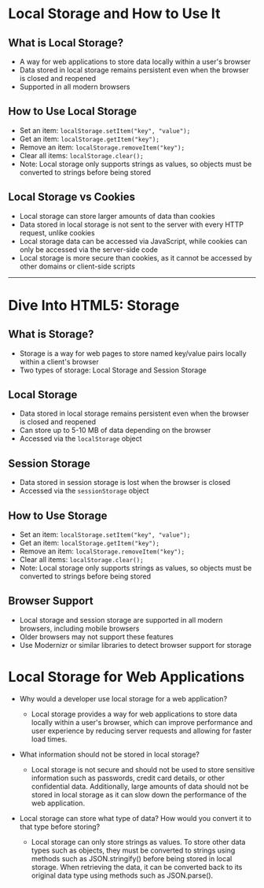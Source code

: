 # Local Storage and How to Use It

## What is Local Storage?
- A way for web applications to store data locally within a user's browser
- Data stored in local storage remains persistent even when the browser is closed and reopened
- Supported in all modern browsers

## How to Use Local Storage
- Set an item: `localStorage.setItem("key", "value");`
- Get an item: `localStorage.getItem("key");`
- Remove an item: `localStorage.removeItem("key");`
- Clear all items: `localStorage.clear();`
- Note: Local storage only supports strings as values, so objects must be converted to strings before being stored

## Local Storage vs Cookies
- Local storage can store larger amounts of data than cookies
- Data stored in local storage is not sent to the server with every HTTP request, unlike cookies
- Local storage data can be accessed via JavaScript, while cookies can only be accessed via the server-side code
- Local storage is more secure than cookies, as it cannot be accessed by other domains or client-side scripts

---

# Dive Into HTML5: Storage

## What is Storage?
- Storage is a way for web pages to store named key/value pairs locally within a client's browser
- Two types of storage: Local Storage and Session Storage

## Local Storage
- Data stored in local storage remains persistent even when the browser is closed and reopened
- Can store up to 5-10 MB of data depending on the browser
- Accessed via the `localStorage` object

## Session Storage
- Data stored in session storage is lost when the browser is closed
- Accessed via the `sessionStorage` object

## How to Use Storage
- Set an item: `localStorage.setItem("key", "value");`
- Get an item: `localStorage.getItem("key");`
- Remove an item: `localStorage.removeItem("key");`
- Clear all items: `localStorage.clear();`
- Note: Local storage only supports strings as values, so objects must be converted to strings before being stored

## Browser Support
- Local storage and session storage are supported in all modern browsers, including mobile browsers
- Older browsers may not support these features
- Use Modernizr or similar libraries to detect browser support for storage

# Local Storage for Web Applications

- Why would a developer use local storage for a web application?
  - Local storage provides a way for web applications to store data locally within a user's browser, which can improve performance and user experience by reducing server requests and allowing for faster load times.
  
- What information should not be stored in local storage?
  - Local storage is not secure and should not be used to store sensitive information such as passwords, credit card details, or other confidential data. Additionally, large amounts of data should not be stored in local storage as it can slow down the performance of the web application.
  
- Local storage can store what type of data? How would you convert it to that type before storing?
  - Local storage can only store strings as values. To store other data types such as objects, they must be converted to strings using methods such as JSON.stringify() before being stored in local storage. When retrieving the data, it can be converted back to its original data type using methods such as JSON.parse().
